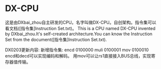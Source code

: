 # DX-CPU
这是由DXbai_zhou自主研发的CPU。名字叫做DX-CPU。自创架构。指令集可以看文档([指令集]Instruction Set.txt)。
This is a CPU named DX-CPU invented by DXbai_zhou.It's self-created architecture.You can know the Instruction Set from the document([指令集]Instruction Set.txt).

DX0203更新内容:
    新增指令集:
        encd                           0100000
        muli                           0100001
        mov                            0100010
    encd和decd可以实现编码和解码。
    用mov可以让rs1直接接入BUS总线，实现寄存器值传输。
